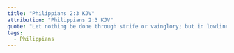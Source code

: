 ```yaml
---
title: "Philippians 2:3 KJV"
attribution: "Philippians 2:3 KJV"
quote: "Let nothing be done through strife or vainglory; but in lowliness of mind let each esteem other better than themselves."
tags:
  - Philippians
---
```

